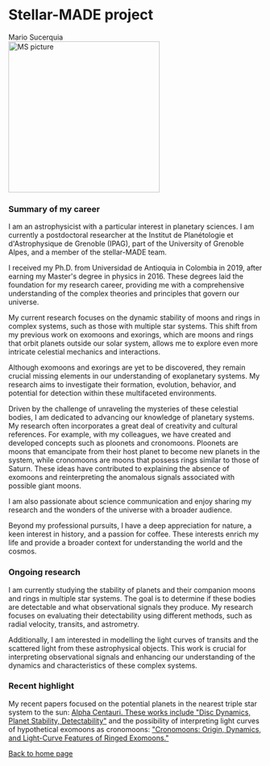 # Stellar-MADE project

Mario Sucerquia  
<img src="https://nicolascuello.github.io/Stellar-MADE/images/picture-MS.png" alt="MS picture" width="300"/>

### Summary of my career

I am an astrophysicist with a particular interest in planetary sciences. I am currently a postdoctoral researcher at the Institut de Planétologie et d'Astrophysique de Grenoble (IPAG), part of the University of Grenoble Alpes, and a member of the stellar-MADE team.

I received my Ph.D. from Universidad de Antioquia in Colombia in 2019, after earning my Master's degree in physics in 2016. These degrees laid the foundation for my research career, providing me with a comprehensive understanding of the complex theories and principles that govern our universe.

My current research focuses on the dynamic stability of moons and rings in complex systems, such as those with multiple star systems. This shift from my previous work on exomoons and exorings, which are moons and rings that orbit planets outside our solar system, allows me to explore even more intricate celestial mechanics and interactions.

Although exomoons and exorings are yet to be discovered, they remain crucial missing elements in our understanding of exoplanetary systems. My research aims to investigate their formation, evolution, behavior, and potential for detection within these multifaceted environments.

Driven by the challenge of unraveling the mysteries of these celestial bodies, I am dedicated to advancing our knowledge of planetary systems. My research often incorporates a great deal of creativity and cultural references. For example, with my colleagues, we have created and developed concepts such as ploonets and cronomoons. Ploonets are moons that emancipate from their host planet to become new planets in the system, while cronomoons are moons that possess rings similar to those of Saturn. These ideas have contributed to explaining the absence of exomoons and reinterpreting the anomalous signals associated with possible giant moons.

I am also passionate about science communication and enjoy sharing my research and the wonders of the universe with a broader audience.

Beyond my professional pursuits, I have a deep appreciation for nature, a keen interest in history, and a passion for coffee. These interests enrich my life and provide a broader context for understanding the world and the cosmos.

### Ongoing research

I am currently studying the stability of planets and their companion moons and rings in multiple star systems. The goal is to determine if these bodies are detectable and what observational signals they produce. My research focuses on evaluating their detectability using different methods, such as radial velocity, transits, and astrometry.

Additionally, I am interested in modelling the light curves of transits and the scattered light from these astrophysical objects. This work is crucial for interpreting observational signals and enhancing our understanding of the dynamics and characteristics of these complex systems.

### Recent highlight

My recent papers focused on the potential planets in the nearest triple star system to the sun: [Alpha Centauri. These works include "Disc Dynamics, Planet Stability, Detectability"](https://www.mdpi.com/2218-1997/10/2/64) and the possibility of interpreting light curves of hypothetical exomoons as cronomoons: ["Cronomoons: Origin, Dynamics, and Light-Curve Features of Ringed Exomoons."](https://academic.oup.com/mnras/article/512/1/1032/6461099)

[Back to home page](https://nicolascuello.github.io/Stellar-MADE/)
